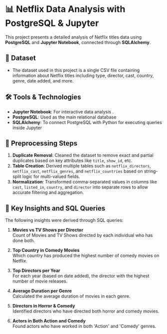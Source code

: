 # 📊 Netflix Data Analysis with PostgreSQL & Jupyter

This project presents a detailed analysis of Netflix titles data using **PostgreSQL** and **Jupyter Notebook**, connected through **SQLAlchemy**.

## 📁 Dataset

- The dataset used in this project is a single CSV file containing information about Netflix titles including type, director, cast, country, genre, date added, and more.

## 🛠️ Tools & Technologies

- **Jupyter Notebook**: For interactive data analysis .
- **PostgreSQL**: Used as the main relational database
- **SQLAlchemy**: To connect PostgreSQL with Python for executing queries inside Jupyter

## 🔄 Preprocessing Steps

1. **Duplicate Removal**: Cleaned the dataset to remove exact and partial duplicates based on key attributes like `title`, `show_id`, etc.
2. **Table Creation**: Derived multiple tables such as `netflix_directors`, `netflix_cast`, `netflix_genres`, and `netflix_countries` based on string-split logic for multi-valued fields.
3. **Normalization**: Transformed comma-separated values in columns like `cast`, `listed_in`, `country`, and `director` into separate rows to allow accurate filtering and aggregation.

## 📌 Key Insights and SQL Queries

The following insights were derived through SQL queries:

1. **Movies vs TV Shows per Director**  
   Count of Movies and TV Shows directed by each individual who has done both.

2. **Top Country in Comedy Movies**  
   Which country has produced the highest number of comedy movies on Netflix.

3. **Top Directors per Year**  
   For each year (based on date added), the director with the highest number of movie releases.

4. **Average Duration per Genre**  
   Calculated the average duration of movies in each genre.

5. **Directors in Horror & Comedy**  
   Identified directors who have directed both horror and comedy movies.

6. **Actors in Both Action and Comedy**  
   Found actors who have worked in both 'Action' and 'Comedy' genres.



